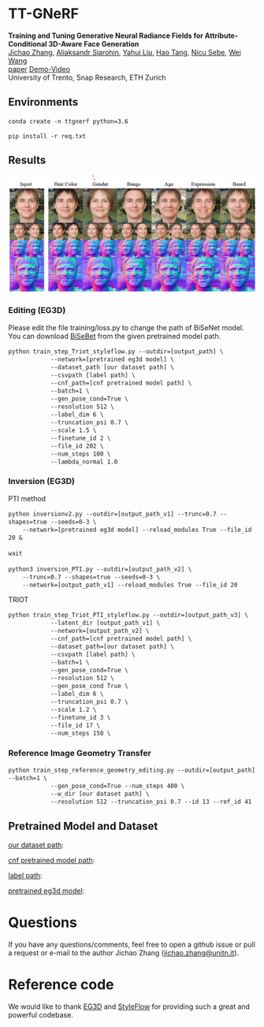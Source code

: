 # TT-GNeRF
**Training and Tuning Generative Neural Radiance Fields for Attribute-Conditional 3D-Aware Face Generation**  
[Jichao Zhang](https://zhangqianhui.github.io/), [Aliaksandr Siarohin](https://scholar.google.com/citations?user=uMl5-k4AAAAJ&hl=en), [Yahui Liu](https://scholar.google.com/citations?hl=en&user=P8qd0rEAAAAJ), [Hao Tang](https://scholar.google.com/citations?user=9zJkeEMAAAAJ&hl=en), 
[Nicu Sebe](http://disi.unitn.it/~sebe/), [Wei Wang](https://weiwangtrento.github.io/) <br>
[paper](https://arxiv.org/pdf/2208.12550.pdf) [Demo-Video](https://ttgnerf.github.io/TT-GNeRF/)<br>
University of Trento, Snap Research, ETH Zurich

## Environments

```
conda create -n ttgnerf python=3.6
```
```
pip install -r req.txt
```

## Results

<img src="./imgs/img.png" width="600"> 

### Editing (EG3D)

Please edit the file training/loss.py to change the path of BiSeNet model. You can download [BiSeBet](https://drive.google.com/file/d/1s887f2x2rYGVOVgwB-Tusas7CB1KQu2E/view?usp=drive_link) from the given pretrained
model path.
```
python train_step_Triot_styleflow.py --outdir=[output_path] \
            --network=[pretrained eg3d model] \
            --dataset_path [our dataset path] \
            --csvpath [label path] \
            --cnf_path=[cnf pretrained model path] \
            --batch=1 \
            --gen_pose_cond=True \
            --resolution 512 \
            --label_dim 6 \
            --truncation_psi 0.7 \
            --scale 1.5 \
            --finetune_id 2 \
            --file_id 202 \
            --num_steps 100 \
            --lambda_normal 1.0
```

### Inversion (EG3D)

PTI method
```
python inversionv2.py --outdir=[output_path_v1] --trunc=0.7 --shapes=true --seeds=0-3 \
    --network=[pretrained eg3d model] --reload_modules True --file_id 20 &

wait

python3 inversion_PTI.py --outdir=[output_path_v2] \
    --trunc=0.7 --shapes=true --seeds=0-3 \
    --network=[output_path_v1] --reload_modules True --file_id 20

```

TRIOT
```
python train_step_Triot_PTI_styleflow.py --outdir=[output_path_v3] \
            --latent_dir [output_path_v1] \
            --network=[output_path_v2] \
            --cnf_path=[cnf pretrained model path] \
            --dataset_path=[our dataset path] \
            --csvpath [label path] \
            --batch=1 \
            --gen_pose_cond=True \
            --resolution 512 \
            --gen_pose_cond True \
            --label_dim 6 \
            --truncation_psi 0.7 \
            --scale 1.2 \
            --finetune_id 3 \
            --file_id 17 \
            --num_steps 150 \
```

### Reference Image Geometry Transfer

```
python train_step_reference_geometry_editing.py --outdir=[output_path] --batch=1 \
            --gen_pose_cond=True --num_steps 400 \
            --w_dir [our dataset path] \
            --resolution 512 --truncation_psi 0.7 --id 13 --ref_id 41
```

## Pretrained Model and Dataset

[our dataset path](https://drive.google.com/file/d/18pHM_MSp7CJ78SyXlVhRXXdLY7ivujGh/view?usp=drive_link):

[cnf pretrained model path](https://drive.google.com/file/d/1_8r71EGVUwi8REq-PWMP1BJh5OlU0LJh/view?usp=drive_link):

[label path](https://drive.google.com/file/d/1UhpkuvEE4XLUggv1nwBz9Rflpnpxo85y/view?usp=drive_link):

[pretrained eg3d model](https://drive.google.com/file/d/1uBWGRbnhMxuJCYVryV4YeEO4JxBJBoE_/view?usp=drive_link): 

# Questions

If you have any questions/comments, feel free to open a github issue or pull a request or e-mail to the author Jichao Zhang (jichao.zhang@unitn.it).

# Reference code

We would like to thank [EG3D](https://github.com/NVlabs/eg3d) and [StyleFlow](https://github.com/RameenAbdal/StyleFlow) for providing such a great and powerful codebase.